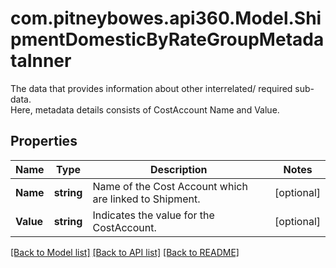 # com.pitneybowes.api360.Model.ShipmentDomesticByRateGroupMetadataInner
The data that provides information about other interrelated/ required sub-data.<br /> Here, metadata details consists of CostAccount Name and Value.

## Properties

Name | Type | Description | Notes
------------ | ------------- | ------------- | -------------
**Name** | **string** | Name of the Cost Account which are linked to Shipment. | [optional] 
**Value** | **string** | Indicates the value for the CostAccount. | [optional] 

[[Back to Model list]](../README.md#documentation-for-models) [[Back to API list]](../README.md#documentation-for-api-endpoints) [[Back to README]](../README.md)

